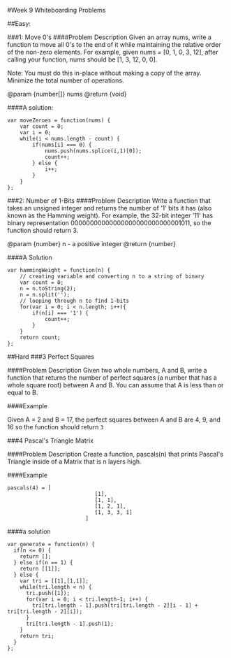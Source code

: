 #Week 9 Whiteboarding Problems

##Easy:

###1:  Move 0's
####Problem Description
Given an array nums, write a function to move all 0's to the end of it while maintaining 
the relative order of the non-zero elements. For example, given nums = [0, 1, 0, 3, 12], 
after calling your function, nums should be [1, 3, 12, 0, 0].

Note:
You must do this in-place without making a copy of the array.
Minimize the total number of operations.


@param {number[]} nums
@return {void}




####A solution:
```
var moveZeroes = function(nums) {
	var count = 0;
	var i = 0;
	while(i < nums.length - count) {
		if(nums[i] === 0) {
			nums.push(nums.splice(i,1)[0]);
			count++;
		} else {
			i++;
		}
	}
};
```

###2:  Number of 1-Bits
####Problem Description
Write a function that takes an unsigned integer and returns the number 
of ’1' bits it has (also known as the Hamming weight).
For example, the 32-bit integer ’11' has binary representation 
00000000000000000000000000001011, so the function should return 3.


@param {number} n - a positive integer
@return {number}



####A Solution

```
var hammingWeight = function(n) {
	// creating variable and converting n to a string of binary
	var count = 0;
	n = n.toString(2);
	n = n.split('');
	// looping through n to find 1-bits
	for(var i = 0; i < n.length; i++){
		if(n[i] === '1') {
			count++;
		}
	}
	return count;
};
```

##Hard
###3 Perfect Squares

####Problem Description
Given two whole numbers, A and B, write a function that returns the number of perfect squares (a number that has a whole square root) between A and B. You can assume that A is less than or equal to B.

####Example

Given A = 2 and B = 17, the perfect squares between A and B are 4, 9, and 16 so the function should return `3`


###4 Pascal's Triangle Matrix

####Problem Description 
Create a function, pascals(n) that prints Pascal's Triangle inside of a Matrix that is n layers high.

####Example

```
pascals(4) = [
							[1],
							[1, 1],
							[1, 2, 1],
							[1, 3, 3, 1]
						 ]	
```

####a solution

```
var generate = function(n) {
  if(n <= 0) {
    return [];
  } else if(n == 1) {
    return [[1]];
  } else {
    var tri = [[1],[1,1]];
    while(tri.length < n) {
      tri.push([1]);
      for(var i = 0; i < tri.length-1; i++) {
        tri[tri.length - 1].push(tri[tri.length - 2][i - 1] + tri[tri.length - 2][i]);
      }
      tri[tri.length - 1].push(1);
    }
    return tri;
  }
};
```
